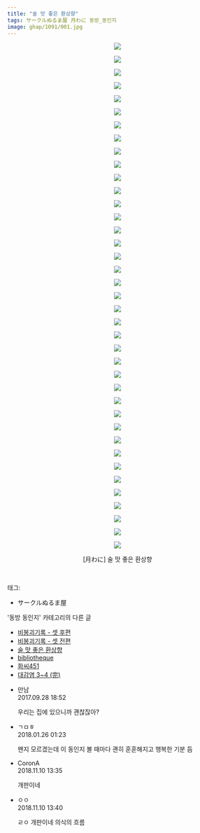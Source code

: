 ```yaml
---
title: "술 맛 좋은 환상향"
tags: サークルぬるま屋 月わに 동방_동인지
image: ghap/1091/001.jpg
---
```

<div class="article">
<p style="text-align: center; clear: none; float: none;"><img src="{{ site.nasurl }}/ghap/1091/001.jpg"/></p>
<p style="text-align: center; clear: none; float: none;"><img src="{{ site.nasurl }}/ghap/1091/002.jpg"/></p>
<p style="text-align: center; clear: none; float: none;"><img src="{{ site.nasurl }}/ghap/1091/003.jpg"/></p>
<p style="text-align: center; clear: none; float: none;"><img src="{{ site.nasurl }}/ghap/1091/004.jpg"/></p>
<p style="text-align: center; clear: none; float: none;"><img src="{{ site.nasurl }}/ghap/1091/005.jpg"/></p>
<p style="text-align: center; clear: none; float: none;"><img src="{{ site.nasurl }}/ghap/1091/006.jpg"/></p>
<p style="text-align: center; clear: none; float: none;"><img src="{{ site.nasurl }}/ghap/1091/007.jpg"/></p>
<p style="text-align: center; clear: none; float: none;"><img src="{{ site.nasurl }}/ghap/1091/008.jpg"/></p>
<p style="text-align: center; clear: none; float: none;"><img src="{{ site.nasurl }}/ghap/1091/009.jpg"/></p>
<p style="text-align: center; clear: none; float: none;"><img src="{{ site.nasurl }}/ghap/1091/010.jpg"/></p>
<p style="text-align: center; clear: none; float: none;"><img src="{{ site.nasurl }}/ghap/1091/011.jpg"/></p>
<p style="text-align: center; clear: none; float: none;"><img src="{{ site.nasurl }}/ghap/1091/012.jpg"/></p>
<p style="text-align: center; clear: none; float: none;"><img src="{{ site.nasurl }}/ghap/1091/013.jpg"/></p>
<p style="text-align: center; clear: none; float: none;"><img src="{{ site.nasurl }}/ghap/1091/014.jpg"/></p>
<p style="text-align: center; clear: none; float: none;"><img src="{{ site.nasurl }}/ghap/1091/015.jpg"/></p>
<p style="text-align: center; clear: none; float: none;"><img src="{{ site.nasurl }}/ghap/1091/016.jpg"/></p>
<p style="text-align: center; clear: none; float: none;"><img src="{{ site.nasurl }}/ghap/1091/017.jpg"/></p>
<p style="text-align: center; clear: none; float: none;"><img src="{{ site.nasurl }}/ghap/1091/018.jpg"/></p>
<p style="text-align: center; clear: none; float: none;"><img src="{{ site.nasurl }}/ghap/1091/019.jpg"/></p>
<p style="text-align: center; clear: none; float: none;"><img src="{{ site.nasurl }}/ghap/1091/020.jpg"/></p>
<p style="text-align: center; clear: none; float: none;"><img src="{{ site.nasurl }}/ghap/1091/021.jpg"/></p>
<p style="text-align: center; clear: none; float: none;"><img src="{{ site.nasurl }}/ghap/1091/022.jpg"/></p>
<p style="text-align: center; clear: none; float: none;"><img src="{{ site.nasurl }}/ghap/1091/023.jpg"/></p>
<p style="text-align: center; clear: none; float: none;"><img src="{{ site.nasurl }}/ghap/1091/024.jpg"/></p>
<p style="text-align: center; clear: none; float: none;"><img src="{{ site.nasurl }}/ghap/1091/025.jpg"/></p>
<p style="text-align: center; clear: none; float: none;"><img src="{{ site.nasurl }}/ghap/1091/026.jpg"/></p>
<p style="text-align: center; clear: none; float: none;"><img src="{{ site.nasurl }}/ghap/1091/027.jpg"/></p>
<p style="text-align: center; clear: none; float: none;"><img src="{{ site.nasurl }}/ghap/1091/028.jpg"/></p>
<p style="text-align: center; clear: none; float: none;"><img src="{{ site.nasurl }}/ghap/1091/029.jpg"/></p>
<p style="text-align: center; clear: none; float: none;"><img src="{{ site.nasurl }}/ghap/1091/030.jpg"/></p>
<p style="text-align: center; clear: none; float: none;"><img src="{{ site.nasurl }}/ghap/1091/031.jpg"/></p>
<p style="text-align: center; clear: none; float: none;"><img src="{{ site.nasurl }}/ghap/1091/032.jpg"/></p>
<p style="text-align: center; clear: none; float: none;"><img src="{{ site.nasurl }}/ghap/1091/033.jpg"/></p>
<p style="text-align: center; clear: none; float: none;"><img src="{{ site.nasurl }}/ghap/1091/034.jpg"/></p>
<p style="text-align: center; clear: none; float: none;"><img src="{{ site.nasurl }}/ghap/1091/035.jpg"/></p>
<p style="text-align: center; clear: none; float: none;"><img src="{{ site.nasurl }}/ghap/1091/036.jpg"/></p>
<p style="text-align: center; clear: none; float: none;"><img src="{{ site.nasurl }}/ghap/1091/037.jpg"/></p>
<p style="text-align: center; clear: none; float: none;"><img src="{{ site.nasurl }}/ghap/1091/038.jpg"/></p>
<p style="text-align: center; clear: none; float: none;"><img src="{{ site.nasurl }}/ghap/1091/039.jpg"/></p>
<p style="text-align: center; clear: none; float: none;">[月わに] 술 맛 좋은 환상향</p>
<p><br/></p>
</div><div class="tagTrail">
<p>태그: </p>
<ul>
<li>サークルぬるま屋</li>
</ul>
</div><div class="another">
<p>'동방 동인지' 카테고리의 다른 글</p>
<ul>
<li><a href="/2016-07-25-ghap_1093">비봉괴기록 - 셋 후편</a></li>
<li><a href="/2016-07-25-ghap_1092">비봉괴기록 - 셋 전편</a></li>
<li><a href="/2016-07-25-ghap_1091">술 맛 좋은 환상향</a></li>
<li><a href="/2016-07-25-ghap_1090">bibliotheque</a></li>
<li><a href="/2016-07-25-ghap_1089">화씨451</a></li>
<li><a href="/2016-07-25-ghap_1088">대감염 3~4 (完)</a></li>
</ul>
</div><div class="cb_module cb_fluid">
<div class="cb_wrt cb_profile">
<div class="comment">
<ul>
<li class="cb_thumb_off" id="comment15092547">
<div class="cb_comment_area">
<div class="cb_info_area">
<div class="cb_section">
<span class="cb_nick_name">만남</span>
</div>
<div class="cb_section">
<span class="cb_date">2017.09.28 18:52 </span>
</div>
</div>
<div class="cb_dsc_comment">
<p class="cb_dsc">
											우리는 집에 있으니까 괜찮잖아?
										</p>
</div>
</div></li>
<li class="cb_thumb_off" id="comment15183133">
<div class="cb_comment_area">
<div class="cb_info_area">
<div class="cb_section">
<span class="cb_nick_name">ㄱㅁㅎ</span>
</div>
<div class="cb_section">
<span class="cb_date">2018.01.26 01:23 </span>
</div>
</div>
<div class="cb_dsc_comment">
<p class="cb_dsc">
											왠지 모르겠는데 이 동인지 볼 때마다 괜히 훈훈해지고 행복한 기분 듬
										</p>
</div>
</div></li>
<li class="cb_thumb_off" id="comment15371045">
<div class="cb_comment_area">
<div class="cb_info_area">
<div class="cb_section">
<span class="cb_nick_name">CoronA</span>
</div>
<div class="cb_section">
<span class="cb_date">2018.11.10 13:35 </span>
</div>
</div>
<div class="cb_dsc_comment">
<p class="cb_dsc">
											개판이네
										</p>
</div>
</div></li>
<li class="cb_thumb_off" id="comment15371049">
<div class="cb_comment_area">
<div class="cb_info_area">
<div class="cb_section">
<span class="cb_nick_name">ㅇㅇ</span>
</div>
<div class="cb_section">
<span class="cb_date">2018.11.10 13:40 </span>
</div>
</div>
<div class="cb_dsc_comment">
<p class="cb_dsc">
											ㄹㅇ 개판이네 의식의 흐름
										</p>
</div>
</div></li>
</ul>
</div>
</div><!-- commentList close -->
</div>
<br/>
<p id="refer"></p>
<br/>
